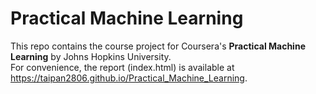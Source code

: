 # Practical Machine Learning

This repo contains the course project for Coursera's **Practical Machine Learning** by Johns Hopkins University.  
For convenience, the report (index.html) is available at https://taipan2806.github.io/Practical_Machine_Learning.
